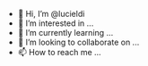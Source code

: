 - 👋 Hi, I’m @lucieldi
- 👀 I’m interested in ...
- 🌱 I’m currently learning ...
- 💞️ I’m looking to collaborate on ...
- 📫 How to reach me ...

<!---
lucieldi/lucieldi is a ✨ special ✨ repository because its `README.md` (this file) appears on your GitHub profile.
You can click the Preview link to take a look at your changes.
--->
